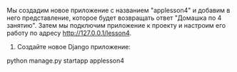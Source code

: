 Мы создадим новое приложение с названием "applesson4" и добавим в него представление, которое будет возвращать ответ "Домашка по 4 занятию". Затем мы подключим приложение к проекту и настроим его работу по адресу http://127.0.0.1/lesson4.

1. Создайте новое Django приложение:

python manage.py startapp applesson4
